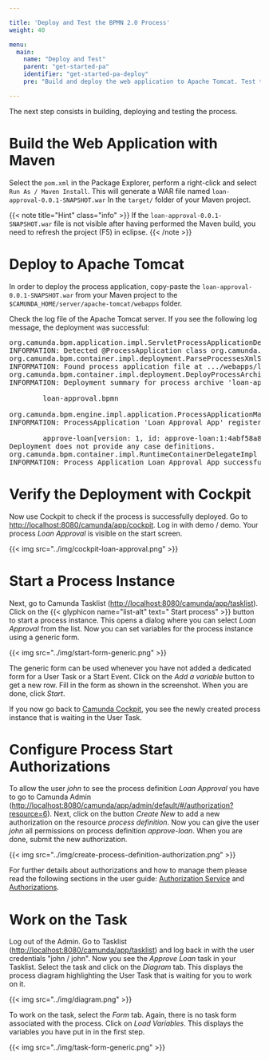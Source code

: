 ```yaml
---

title: 'Deploy and Test the BPMN 2.0 Process'
weight: 40

menu:
  main:
    name: "Deploy and Test"
    parent: "get-started-pa"
    identifier: "get-started-pa-deploy"
    pre: "Build and deploy the web application to Apache Tomcat. Test the BPMN 2.0 Process with Tasklist and Cockpit."

---
```


The next step consists in building, deploying and testing the process.


# Build the Web Application with Maven

Select the `pom.xml` in the Package Explorer, perform a right-click and select `Run As / Maven Install`. This will generate a WAR file named `loan-approval-0.0.1-SNAPSHOT.war` In the `target/` folder of your Maven project.

{{< note title="Hint" class="info" >}}
If the `loan-approval-0.0.1-SNAPSHOT.war` file is not visible after having performed the Maven build, you need to refresh the project (F5) in eclipse.
{{< /note >}}


# Deploy to Apache Tomcat

In order to deploy the process application, copy-paste the `loan-approval-0.0.1-SNAPSHOT.war` from your Maven project to the `$CAMUNDA_HOME/server/apache-tomcat/webapps` folder.

Check the log file of the Apache Tomcat server. If you see the following log message, the deployment was successful:

<pre class="console">
org.camunda.bpm.application.impl.ServletProcessApplicationDeployer onStartup
INFORMATION: Detected @ProcessApplication class org.camunda.bpm.getstarted.loanapproval.LoanApprovalApplication
org.camunda.bpm.container.impl.deployment.ParseProcessesXmlStep parseProcessesXmlFiles
INFORMATION: Found process application file at .../webapps/loan-approval-0.1.0-SNAPSHOT/WEB-INF/classes/META-INF/processes.xml
org.camunda.bpm.container.impl.deployment.DeployProcessArchiveStep logDeploymentSummary
INFORMATION: Deployment summary for process archive 'loan-approval':

        loan-approval.bpmn

org.camunda.bpm.engine.impl.application.ProcessApplicationManager logRegistration
INFORMATION: ProcessApplication 'Loan Approval App' registered for DB deployments [4ab4d156-7543-11e4-86ad-28d2448a9975]. Will execute process definitions

        approve-loan[version: 1, id: approve-loan:1:4abf58a8-7543-11e4-86ad-28d2448a9975]
Deployment does not provide any case definitions.
org.camunda.bpm.container.impl.RuntimeContainerDelegateImpl deployProcessApplication
INFORMATION: Process Application Loan Approval App successfully deployed.
</pre>


# Verify the Deployment with Cockpit

Now use Cockpit to check if the process is successfully deployed. Go to [http://localhost:8080/camunda/app/cockpit](http://localhost:8080/camunda/app/cockpit). Log in with demo / demo. Your process *Loan Approval* is visible on the start screen.

{{< img src="../img/cockpit-loan-approval.png" >}}


# Start a Process Instance

Next, go to Camunda Tasklist ([http://localhost:8080/camunda/app/tasklist](http://localhost:8080/camunda/app/tasklist)). Click on the {{< glyphicon name="list-alt" text=" Start process" >}} button to start a process instance. This opens a dialog where you can select *Loan Approval* from the list. Now you can set variables for the process instance using a generic form.

{{< img src="../img/start-form-generic.png" >}}

The generic form can be used whenever you have not added a dedicated form for a User Task or a Start Event.
Click on the *Add a variable* button to get a new row. Fill in the form as shown in the screenshot. When you are done, click *Start*.

If you now go back to [Camunda Cockpit](http://localhost:8080/camunda/app/cockpit), you see the newly created process instance that is waiting in the User Task.

# Configure Process Start Authorizations

To allow the user *john* to see the process definition *Loan Approval* you have to go to Camunda Admin ([http://localhost:8080/camunda/app/admin/default/#/authorization?resource=6](http://localhost:8080/camunda/app/admin/default/#/authorization?resource=6)). Next, click on the button *Create New* to add a new authorization on the resource *process definition*. Now you can give the user *john* all permissions on process definition *approve-loan*. When you are done, submit the new authorization.

{{< img src="../img/create-process-definition-authorization.png" >}}

For further details about authorizations and how to manage them please read the following sections in the user guide: [Authorization Service](/manual/latest/user-guide/process-engine/authorization-service) and [Authorizations](/manual/latest/webapps/admin/authorization-management).


# Work on the Task

Log out of the Admin. Go to Tasklist ([http://localhost:8080/camunda/app/tasklist](http://localhost:8080/camunda/app/tasklist)) and log back in with the user credentials "john / john". Now you see the *Approve Loan* task in your Tasklist. Select the task and click on the *Diagram* tab. This displays the process diagram highlighting the User Task that is waiting for you to work on it.

{{< img src="../img/diagram.png" >}}

To work on the task, select the *Form* tab. Again, there is no task form associated with the process. Click on *Load Variables*. This displays the variables you have put in in the first step.

{{< img src="../img/task-form-generic.png" >}}
